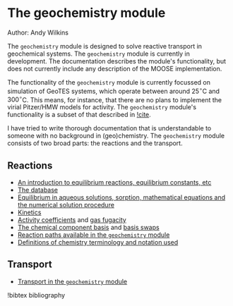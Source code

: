 # The geochemistry module

Author: Andy Wilkins

The `geochemistry` module is designed to solve reactive transport in geochemical systems.  The `geochemistry` module is currently in development.  The documentation describes the module's functionality, but does not currently include any description of the MOOSE implementation.

The functionality of the `geochemistry` module is currently focussed on simulation of GeoTES systems, which operate between around $25^{\circ}$C and $300^{\circ}$C.  This means, for instance, that there are no plans to implement the virial Pitzer/HMW models for activity.  The `geochemistry` module's functionality is a subset of that described in [!cite](bethke_2007).

I have tried to write thorough documentation that is understandable to someone with no background in (geo)chemistry.  The `geochemistry` module consists of two broad parts: the reactions and the transport.

## Reactions

- [An introduction to equilibrium reactions, equilibrium constants, etc](equilibrium_reactions.md)
- [The database](database.md)
- [Equilibrium in aqueous solutions, sorption, mathematical equations and the numerical solution procedure](equilibrium.md)
- [Kinetics](kinetics.md)
- [Activity coefficients](activity_coefficients.md) and [gas fugacity](fugacity.md)
- [The chemical component basis](basis.md) and [basis swaps](swap.md)
- [Reaction paths available in the `geochemistry` module](reaction_paths.md)
- [Definitions of chemistry terminology and notation used](nomenclature.md)

## Transport

- [Transport in the `geochemistry` module](transport.md)



!bibtex bibliography
